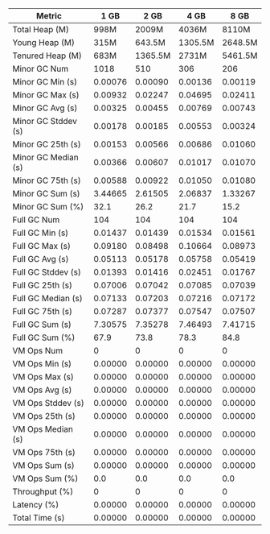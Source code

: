 | Metric | 1 GB | 2 GB | 4 GB | 8 GB |
|------|----|----|----|----|
| Total Heap (M) | 998M | 2009M | 4036M | 8110M |
| Young Heap (M) | 315M | 643.5M | 1305.5M | 2648.5M |
| Tenured Heap (M) | 683M | 1365.5M | 2731M | 5461.5M |
| Minor GC Num | 1018 | 510 | 306 | 206 |
| Minor GC Min (s) | 0.00076 | 0.00090 | 0.00136 | 0.00119 |
| Minor GC Max (s) | 0.00932 | 0.02247 | 0.04695 | 0.02411 |
| Minor GC Avg (s) | 0.00325 | 0.00455 | 0.00769 | 0.00743 |
| Minor GC Stddev (s) | 0.00178 | 0.00185 | 0.00553 | 0.00324 |
| Minor GC 25th (s) | 0.00153 | 0.00566 | 0.00686 | 0.01060 |
| Minor GC Median (s) | 0.00366 | 0.00607 | 0.01017 | 0.01070 |
| Minor GC 75th (s) | 0.00588 | 0.00922 | 0.01050 | 0.01080 |
| Minor GC Sum (s) | 3.44665 | 2.61505 | 2.06837 | 1.33267 |
| Minor GC Sum (%) | 32.1 | 26.2 | 21.7 | 15.2 |
| Full GC Num | 104 | 104 | 104 | 104 |
| Full GC Min (s) | 0.01437 | 0.01439 | 0.01534 | 0.01561 |
| Full GC Max (s) | 0.09180 | 0.08498 | 0.10664 | 0.08973 |
| Full GC Avg (s) | 0.05113 | 0.05178 | 0.05758 | 0.05419 |
| Full GC Stddev (s) | 0.01393 | 0.01416 | 0.02451 | 0.01767 |
| Full GC 25th (s) | 0.07006 | 0.07042 | 0.07085 | 0.07039 |
| Full GC Median (s) | 0.07133 | 0.07203 | 0.07216 | 0.07172 |
| Full GC 75th (s) | 0.07287 | 0.07377 | 0.07547 | 0.07507 |
| Full GC Sum (s) | 7.30575 | 7.35278 | 7.46493 | 7.41715 |
| Full GC Sum (%) | 67.9 | 73.8 | 78.3 | 84.8 |
| VM Ops Num | 0 | 0 | 0 | 0 |
| VM Ops Min (s) | 0.00000 | 0.00000 | 0.00000 | 0.00000 |
| VM Ops Max (s) | 0.00000 | 0.00000 | 0.00000 | 0.00000 |
| VM Ops Avg (s) | 0.00000 | 0.00000 | 0.00000 | 0.00000 |
| VM Ops Stddev (s) | 0.00000 | 0.00000 | 0.00000 | 0.00000 |
| VM Ops 25th (s) | 0.00000 | 0.00000 | 0.00000 | 0.00000 |
| VM Ops Median (s) | 0.00000 | 0.00000 | 0.00000 | 0.00000 |
| VM Ops 75th (s) | 0.00000 | 0.00000 | 0.00000 | 0.00000 |
| VM Ops Sum (s) | 0.00000 | 0.00000 | 0.00000 | 0.00000 |
| VM Ops Sum (%) | 0.0 | 0.0 | 0.0 | 0.0 |
| Throughput (%) | 0 | 0 | 0 | 0 |
| Latency (%) | 0.00000 | 0.00000 | 0.00000 | 0.00000 |
| Total Time (s) | 0.00000 | 0.00000 | 0.00000 | 0.00000 |
